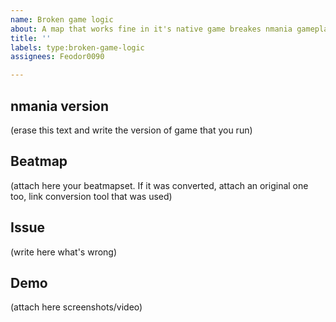 ```yaml
---
name: Broken game logic
about: A map that works fine in it's native game breakes nmania gameplay logic.
title: ''
labels: type:broken-game-logic
assignees: Feodor0090

---
```


## nmania version
(erase this text and write the version of game that you run)

## Beatmap
(attach here your beatmapset. If it was converted, attach an original one too, link conversion tool that was used)

## Issue
(write here what's wrong)

## Demo
(attach here screenshots/video)
